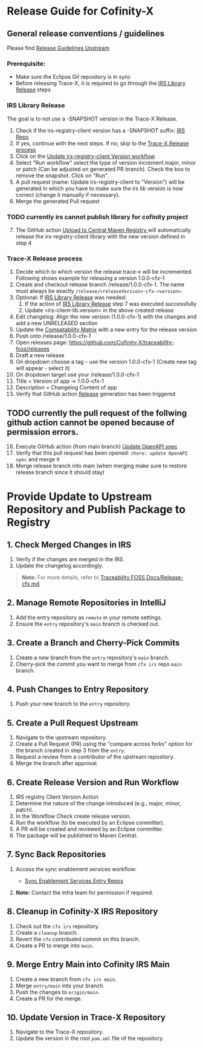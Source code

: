 
# Release Guide for Cofinity-X

## General release conventions / guidelines

Please find [Release Guidelines Upstream](https://github.com/Cofinity-X/traceability-foss/blob/main/docs/RELEASE.md)

### Prerequisite:

- Make sure the Eclipse Git repository is in sync
- Before releasing Trace-X, it is required to go through the [IRS Library Release](#irs-library-release) steps

### IRS Library Release

The goal is to not use a -SNAPSHOT version in the Trace-X Release.

1) Check if the irs-registry-client version has a -SNAPSHOT suffix:  [IRS Repo](https://github.com/Cofinity-X/item-relationship-service/blob/main/pom.xml)
2) If yes, continue with the next steps. If no, skip to the [Trace-X Release process](#trace-x-release-process)
3) Click on the [Update irs-registry-client Version workflow](https://github.com/Cofinity-X/item-relationship-service/actions/workflows/update-registry-library.yaml).
4) Select "Run workflow" select the type of version increment major, minor or patch (Can be adjusted on generated PR branch). Check the box to remove the snapshot. Click on "Run".
5) A pull request (name: Update irs-registry-client to "Version") will be generated in which you have to make sure the irs lib version is now correct (change it manually if necessary).
6) Merge the generated Pull request
### TODO currently irs cannot publish library for cofinity project
7) The GitHub action [Upload to Central Maven Registry ](https://github.com/Cofinity-X/item-relationship-service/actions/workflows/maven-deploy.yaml) will automatically release the irs-registry-client library with the new version defined in step 4

### Trace-X Release process

1) Decide which to which version the release trace-x will be incremented. Following shows example for releasing a version 1.0.0-cfx-1
2) Create and checkout release branch /release/1.0.0-cfx-1. The name must always be exactly `/release/<releaseVersion>-cfx-<version>`.
3) Optional: If [IRS Library Release](#irs-library-release) was needed:
    1) If the action of [IRS Library Release](#irs-library-release) step 7 was executed successfully
    2) Update <irs-client-lib.version> in the above created release
4) Edit changelog: Align the new version (1.0.0-cfx-1) with the changes and add a new UNRELEASED section
5) Update the [Compatability Matrix](https://github.com/Cofinity-X/traceability-foss/blob/main/COMPATIBILITY_MATRIX.md) with a new entry for the release version
6) Push onto /release/1.0.0-cfx-1
9) Open releases page: https://github.com/Cofinity-X/traceability-foss/releases
10) Draft a new release
11) On dropdown choose a tag - use the version 1.0.0-cfx-1 (Create new tag will appear - select it)
12) On dropdown target use your /release/1.0.0-cfx-1
13) Title = Version of app -> 1.0.0-cfx-1
14) Description = Changelog Content of app
15) Verify that GitHub action [Release](https://github.com/Cofinity-X/traceability-foss/actions/workflows/cofinity-docker-image.yml) generation has been triggered
## TODO currently the pull request of the follwing github action cannot be opened because of permission errors.
16) Execute GitHub action (from main branch) [Update OpenAPI spec](https://github.com/Cofinity-X/traceability-foss/actions/workflows/update-openapi-spec.yml)
17) Verify that this pull request has been opened: `chore: update OpenAPI spec` and merge it
18) Merge release branch into main (when merging make sure to restore release branch since it should stay)

# Provide Update to Upstream Repository and Publish Package to Registry

## 1. Check Merged Changes in IRS

1. Verify if the changes are merged in the IRS.
2. Update the changelog accordingly.

> **Note:** For more details, refer to [Traceability FOSS Docs/Release-cfx.md](#irs-library-release).

## 2. Manage Remote Repositories in IntelliJ

1. Add the entry repository as `remote` in your remote settings.
2. Ensure the `entry` repository's `main` branch is checked out.

## 3. Create a Branch and Cherry-Pick Commits

1. Create a new branch from the `entry` repository's `main` branch.
2. Cherry-pick the commit you want to merge from `cfx irs` repo `main` branch.

## 4. Push Changes to Entry Repository

1. Push your new branch to the `entry` repository.

## 5. Create a Pull Request Upstream

1. Navigate to the upstream repository.
2. Create a Pull Request (PR) using the "compare across forks" option for the branch created in step 3 from the `entry`.
3. Request a review from a contributor of the upstream repository.
4. Merge the branch after approval.

## 6. Create Release Version and Run Workflow

1. IRS registry Client Version Action
2. Determine the nature of the change introduced (e.g., major, minor, patch).
3. In the Workflow Check create release version.
4. Run the workflow (to be executed by an Eclipse committer).
5. A PR will be created and reviewed by an Eclipse committer.
6. The package will be published to Maven Central.

## 7. Sync Back Repositories

1. Access the sync enablement services workflow:

    - [Sync Enablement Services Entry Repos](https://github.com/Cofinity-X/entry-pipelines/actions/workflows/sync-enablement-services-entry-repos.yaml)

2. **Note:** Contact the infra team for permission if required.

## 8. Cleanup in Cofinity-X IRS Repository

1. Check out the `cfx irs` repository.
2. Create a `cleanup` branch.
3. Revert the `cfx` contributed commit on this branch.
4. Create a PR to merge into `main`.

## 9. Merge Entry Main into Cofinity IRS Main

1. Create a new branch from `cfx irs main`.
2. Merge `entry/main` into your branch.
3. Push the changes to `origin/main`.
4. Create a PR for the merge.

## 10. Update Version in Trace-X Repository

1. Navigate to the Trace-X repository.
2. Update the version in the root `pom.xml` file of the repository.
